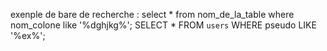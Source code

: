 exenple de bare de recherche : 
select * from nom_de_la_table where nom_colone like '%dghjkg%'; 
SELECT * FROM `users` WHERE pseudo LIKE '%ex%';